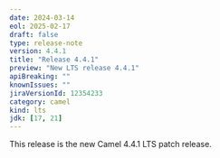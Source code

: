 ```yaml
---
date: 2024-03-14
eol: 2025-02-17
draft: false
type: release-note
version: 4.4.1
title: "Release 4.4.1"
preview: "New LTS release 4.4.1"
apiBreaking: ""
knownIssues: ""
jiraVersionId: 12354233
category: camel
kind: lts
jdk: [17, 21]
---
```


This release is the new Camel 4.4.1 LTS patch release.
